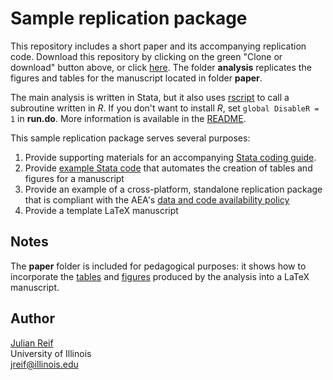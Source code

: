 # Sample replication package

This repository includes a short paper and its accompanying replication code. Download this repository by clicking on the green "Clone or download" button above, or click [here](https://github.com/reifjulian/my-project/archive/master.zip). The folder **analysis** replicates the figures and tables for the manuscript located in folder **paper**.

The main analysis is written in Stata, but it also uses [rscript](https://github.com/reifjulian/rscript) to call a subroutine written in *R*. If you don't want to install *R*, set `global DisableR = 1` in **run.do**. More information is available in the [README](analysis/README.pdf).

This sample replication package serves several purposes:
1. Provide supporting materials for an accompanying [Stata coding guide](https://reifjulian.github.io/guide).
1. Provide [example Stata code](analysis/scripts/4_make_tables_figures.do) that automates the creation of tables and figures for a manuscript
1. Provide an example of a cross-platform, standalone replication package that is compliant with the AEA's [data and code availability policy](https://www.aeaweb.org/journals/policies/data-code)
1. Provide a template LaTeX manuscript

## Notes

The **paper** folder is included for pedagogical purposes: it shows how to incorporate the [tables](analysis/results/tables) and [figures](analysis/results/figures) produced by the analysis into a LaTeX manuscript.

## Author

[Julian Reif](http://www.julianreif.com)
<br>University of Illinois
<br>jreif@illinois.edu
